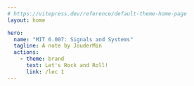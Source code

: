 ```yaml
---
# https://vitepress.dev/reference/default-theme-home-page
layout: home

hero:
  name: "MIT 6.007: Signals and Systems"
  tagline: A note by JouderMin
  actions:
    - theme: brand
      text: Let's Rock and Roll!
      link: /lec 1
---
```


